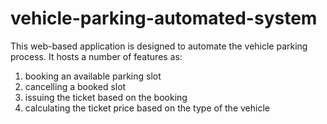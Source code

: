 # vehicle-parking-automated-system

This web-based application is designed to automate the vehicle parking process.
It hosts a number of features as:
 1) booking an available parking slot
 2) cancelling a booked slot
 3) issuing the ticket based on the booking
 4) calculating the ticket price based on the type of the vehicle
